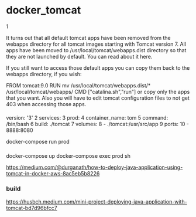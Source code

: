 # docker_tomcat
1

It turns out that all default tomcat apps have been removed from the webapps directory for all tomcat images starting with Tomcat version 7. All apps have been moved to /usr/local/tomcat/webapps.dist directory so that they are not launched by default. You can read about it here.

If you still want to access those default apps you can copy them back to the webapps directory, if you wish:

FROM tomcat:9.0
RUN mv /usr/local/tomcat/webapps.dist/* /usr/local/tomcat/webapps/
CMD ["catalina.sh","run"]
or copy only the apps that you want. Also you will have to edit tomcat configuration files to not get 403 when accessing those apps.

####
version: '3'
  2 services:
  3   prod:
  4     container_name: tom
  5     command: /bin/bash
  6     build: ./tomcat
  7     volumes:
  8       - ./tomcat:/usr/src/app
  9     ports:
 10       - 8888:8080

docker-compose run prod
###
docker-compose up
docker-compose exec prod sh

https://medium.com/@durganath/how-to-deploy-java-application-using-tomcat-in-docker-aws-8ac5eb5b8226

### build

https://husbch.medium.com/mini-project-deploying-java-application-with-tomcat-bd7d96bfcc7
